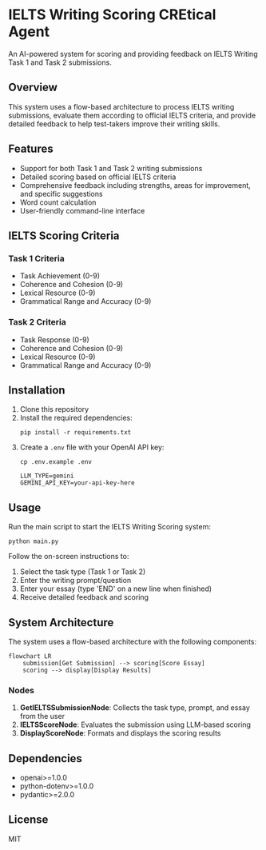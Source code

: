 # IELTS Writing Scoring CREtical Agent

An AI-powered system for scoring and providing feedback on IELTS Writing Task 1 and Task 2 submissions.

## Overview

This system uses a flow-based architecture to process IELTS writing submissions, evaluate them according to official IELTS criteria, and provide detailed feedback to help test-takers improve their writing skills.

## Features

- Support for both Task 1 and Task 2 writing submissions
- Detailed scoring based on official IELTS criteria
- Comprehensive feedback including strengths, areas for improvement, and specific suggestions
- Word count calculation
- User-friendly command-line interface

## IELTS Scoring Criteria

### Task 1 Criteria
- Task Achievement (0-9)
- Coherence and Cohesion (0-9)
- Lexical Resource (0-9)
- Grammatical Range and Accuracy (0-9)

### Task 2 Criteria
- Task Response (0-9)
- Coherence and Cohesion (0-9)
- Lexical Resource (0-9)
- Grammatical Range and Accuracy (0-9)

## Installation

1. Clone this repository
2. Install the required dependencies:
   ```
   pip install -r requirements.txt
   ```
3. Create a `.env` file with your OpenAI API key:
   ```
   cp .env.example .env
   ```
   ```
   LLM_TYPE=gemini
   GEMINI_API_KEY=your-api-key-here
   ```

## Usage

Run the main script to start the IELTS Writing Scoring system:

```
python main.py
```

Follow the on-screen instructions to:
1. Select the task type (Task 1 or Task 2)
2. Enter the writing prompt/question
3. Enter your essay (type 'END' on a new line when finished)
4. Receive detailed feedback and scoring

## System Architecture

The system uses a flow-based architecture with the following components:

```mermaid
flowchart LR
    submission[Get Submission] --> scoring[Score Essay]
    scoring --> display[Display Results]
```

### Nodes

1. **GetIELTSSubmissionNode**: Collects the task type, prompt, and essay from the user
2. **IELTSScoreNode**: Evaluates the submission using LLM-based scoring
3. **DisplayScoreNode**: Formats and displays the scoring results

## Dependencies

- openai>=1.0.0
- python-dotenv>=1.0.0
- pydantic>=2.0.0

## License

MIT
